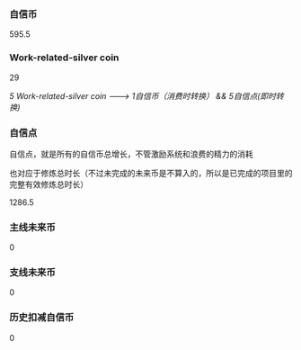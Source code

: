 ### 自信币
595.5

### Work-related-silver coin
29

_5 Work-related-silver coin ---> 1自信币（消费时转换） && 5自信点(即时转换)_

### 自信点
自信点，就是所有的自信币总增长，不管激励系统和浪费的精力的消耗

也对应于修炼总时长（不过未完成的未来币是不算入的，所以是已完成的项目里的完整有效修炼总时长）

1286.5

### 主线未来币
0

### 支线未来币
0

### 历史扣减自信币
0

